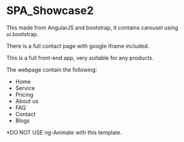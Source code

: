 # SPA_Showcase2

This made from AngularJS and bootstrap, it contains carousel using ui.bootstrap.

There is a full contact page with google iframe included.

This is a full front-end app, very suitable for any products.

The webpage contain the following:
<ul>
  <li>Home</li>
  <li>Service</li>
  <li>Pricing</li>
  <li>About us</li>
  <li>FAQ</li>
  <li>Contact</li>
  <li>Blogs</li>
</ul>

*DO NOT USE ng-Animate with this template.
